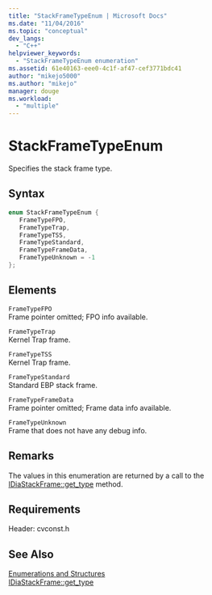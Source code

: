 ```yaml
---
title: "StackFrameTypeEnum | Microsoft Docs"
ms.date: "11/04/2016"
ms.topic: "conceptual"
dev_langs: 
  - "C++"
helpviewer_keywords: 
  - "StackFrameTypeEnum enumeration"
ms.assetid: 61e40163-eee0-4c1f-af47-cef3771bdc41
author: "mikejo5000"
ms.author: "mikejo"
manager: douge
ms.workload: 
  - "multiple"
---
```

# StackFrameTypeEnum
Specifies the stack frame type.  
  
## Syntax  
  
```C++  
enum StackFrameTypeEnum {  
   FrameTypeFPO,  
   FrameTypeTrap,  
   FrameTypeTSS,  
   FrameTypeStandard,  
   FrameTypeFrameData,  
   FrameTypeUnknown = -1  
};  
```  
  
## Elements  
 `FrameTypeFPO`  
 Frame pointer omitted; FPO info available.  
  
 `FrameTypeTrap`  
 Kernel Trap frame.  
  
 `FrameTypeTSS`  
 Kernel Trap frame.  
  
 `FrameTypeStandard`  
 Standard EBP stack frame.  
  
 `FrameTypeFrameData`  
 Frame pointer omitted; Frame data info available.  
  
 `FrameTypeUnknown`  
 Frame that does not have any debug info.  
  
## Remarks  
 The values in this enumeration are returned by a call to the [IDiaStackFrame::get_type](../../debugger/debug-interface-access/idiastackframe-get-type.md) method.  
  
## Requirements  
 Header: cvconst.h  
  
## See Also  
 [Enumerations and Structures](../../debugger/debug-interface-access/enumerations-and-structures.md)   
 [IDiaStackFrame::get_type](../../debugger/debug-interface-access/idiastackframe-get-type.md)